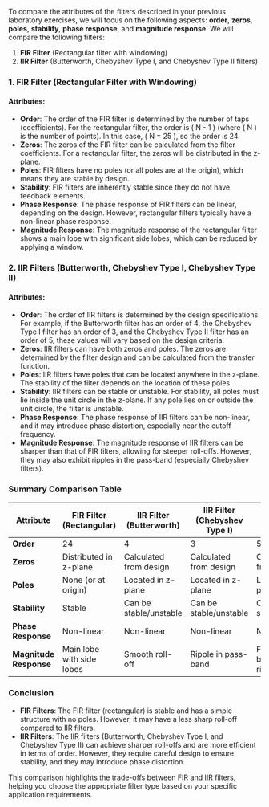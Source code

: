 To compare the attributes of the filters described in your previous laboratory exercises, we will focus on the following aspects: **order**, **zeros**, **poles**, **stability**, **phase response**, and **magnitude response**. We will compare the following filters:

1. **FIR Filter** (Rectangular filter with windowing)
2. **IIR Filter** (Butterworth, Chebyshev Type I, and Chebyshev Type II filters)

### 1. FIR Filter (Rectangular Filter with Windowing)

#### Attributes:
- **Order**: The order of the FIR filter is determined by the number of taps (coefficients). For the rectangular filter, the order is \( N - 1 \) (where \( N \) is the number of points). In this case, \( N = 25 \), so the order is 24.
- **Zeros**: The zeros of the FIR filter can be calculated from the filter coefficients. For a rectangular filter, the zeros will be distributed in the z-plane.
- **Poles**: FIR filters have no poles (or all poles are at the origin), which means they are stable by design.
- **Stability**: FIR filters are inherently stable since they do not have feedback elements.
- **Phase Response**: The phase response of FIR filters can be linear, depending on the design. However, rectangular filters typically have a non-linear phase response.
- **Magnitude Response**: The magnitude response of the rectangular filter shows a main lobe with significant side lobes, which can be reduced by applying a window.

### 2. IIR Filters (Butterworth, Chebyshev Type I, Chebyshev Type II)

#### Attributes:
- **Order**: The order of IIR filters is determined by the design specifications. For example, if the Butterworth filter has an order of 4, the Chebyshev Type I filter has an order of 3, and the Chebyshev Type II filter has an order of 5, these values will vary based on the design criteria.
- **Zeros**: IIR filters can have both zeros and poles. The zeros are determined by the filter design and can be calculated from the transfer function.
- **Poles**: IIR filters have poles that can be located anywhere in the z-plane. The stability of the filter depends on the location of these poles.
- **Stability**: IIR filters can be stable or unstable. For stability, all poles must lie inside the unit circle in the z-plane. If any pole lies on or outside the unit circle, the filter is unstable.
- **Phase Response**: The phase response of IIR filters can be non-linear, and it may introduce phase distortion, especially near the cutoff frequency.
- **Magnitude Response**: The magnitude response of IIR filters can be sharper than that of FIR filters, allowing for steeper roll-offs. However, they may also exhibit ripples in the pass-band (especially Chebyshev filters).

### Summary Comparison Table

| Attribute                | FIR Filter (Rectangular) | IIR Filter (Butterworth) | IIR Filter (Chebyshev Type I) | IIR Filter (Chebyshev Type II) |
|--------------------------|--------------------------|--------------------------|-------------------------------|---------------------------------|
| **Order**                | 24                       | 4                        | 3                             | 5                               |
| **Zeros**                | Distributed in z-plane   | Calculated from design   | Calculated from design        | Calculated from design          |
| **Poles**                | None (or at origin)      | Located in z-plane       | Located in z-plane            | Located in z-plane              |
| **Stability**            | Stable                   | Can be stable/unstable   | Can be stable/unstable        | Can be stable/unstable          |
| **Phase Response**       | Non-linear               | Non-linear               | Non-linear                    | Non-linear                      |
| **Magnitude Response**   | Main lobe with side lobes| Smooth roll-off          | Ripple in pass-band           | Flat pass-band with ripple      |

### Conclusion
- **FIR Filters**: The FIR filter (rectangular) is stable and has a simple structure with no poles. However, it may have a less sharp roll-off compared to IIR filters.
- **IIR Filters**: The IIR filters (Butterworth, Chebyshev Type I, and Chebyshev Type II) can achieve sharper roll-offs and are more efficient in terms of order. However, they require careful design to ensure stability, and they may introduce phase distortion.

This comparison highlights the trade-offs between FIR and IIR filters, helping you choose the appropriate filter type based on your specific application requirements.
